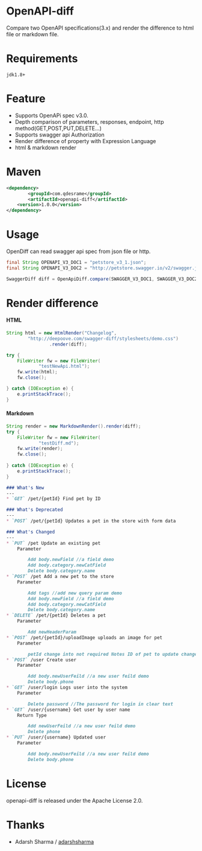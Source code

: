 # OpenAPI-diff

Compare two OpenAPI specifications(3.x) and render the difference to html file or markdown file.

# Requirements
`jdk1.8+`

# Feature
* Supports OpenAPi spec v3.0.
* Depth comparison of parameters, responses, endpoint, http method(GET,POST,PUT,DELETE...)
* Supports swagger api Authorization
* Render difference of property with Expression Language
* html & markdown render

# Maven

```xml
<dependency>
        <groupId>com.qdesrame</groupId>
        <artifactId>openapi-diff</artifactId>
	<version>1.0.0</version>
</dependency>
```

# Usage
OpenDiff can read swagger api spec from json file or http.
```java
final String OPENAPI_V3_DOC1 = "petstore_v3_1.json";
final String OPENAPI_V3_DOC2 = "http://petstore.swagger.io/v2/swagger.json";

SwaggerDiff diff = OpenApiDiff.compare(SWAGGER_V3_DOC1, SWAGGER_V3_DOC2);
```

# Render difference
#### HTML
```java
String html = new HtmlRender("Changelog",
        "http://deepoove.com/swagger-diff/stylesheets/demo.css")
                .render(diff);

try {
    FileWriter fw = new FileWriter(
            "testNewApi.html");
    fw.write(html);
    fw.close();

} catch (IOException e) {
    e.printStackTrace();
}
```

#### Markdown
```java
String render = new MarkdownRender().render(diff);
try {
    FileWriter fw = new FileWriter(
            "testDiff.md");
    fw.write(render);
    fw.close();
    
} catch (IOException e) {
    e.printStackTrace();
}
```
```markdown
### What's New
---
* `GET` /pet/{petId} Find pet by ID

### What's Deprecated
---
* `POST` /pet/{petId} Updates a pet in the store with form data

### What's Changed
---
* `PUT` /pet Update an existing pet  
    Parameter

        Add body.newField //a field demo
        Add body.category.newCatField
        Delete body.category.name
* `POST` /pet Add a new pet to the store  
    Parameter

        Add tags //add new query param demo
        Add body.newField //a field demo
        Add body.category.newCatField
        Delete body.category.name
* `DELETE` /pet/{petId} Deletes a pet  
    Parameter

        Add newHeaderParam
* `POST` /pet/{petId}/uploadImage uploads an image for pet  
    Parameter

        petId change into not required Notes ID of pet to update change into ID of pet to update, default false
* `POST` /user Create user  
    Parameter

        Add body.newUserFeild //a new user feild demo
        Delete body.phone
* `GET` /user/login Logs user into the system  
    Parameter

        Delete password //The password for login in clear text
* `GET` /user/{username} Get user by user name  
    Return Type

        Add newUserFeild //a new user feild demo
        Delete phone
* `PUT` /user/{username} Updated user  
    Parameter

        Add body.newUserFeild //a new user feild demo
        Delete body.phone

```

# License
openapi-diff is released under the Apache License 2.0.

# Thanks
* Adarsh Sharma / [adarshsharma](https://github.com/adarshsharma)



